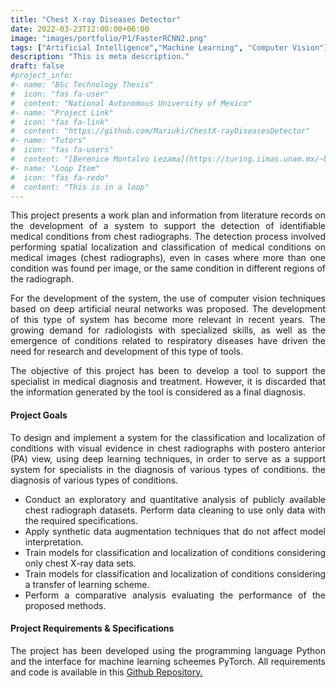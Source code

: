 ```yaml
---
title: "Chest X-ray Diseases Detector"
date: 2022-03-23T12:00:00+06:00
image: "images/portfolio/P1/FasterRCNN2.png"
tags: ["Artificial Intelligence","Machine Learning", "Computer Vision"]
description: "This is meta description."
draft: false
#project_info:
#- name: "BSc Technology Thesis"
#  icon: "fas fa-user"
#  content: "National Autonomous University of Mexico"
#- name: "Project Link"
#  icon: "fas fa-link"
#  content: "https://github.com/Mariuki/ChestX-rayDiseasesDetector"
#- name: "Tutors"
#  icon: "fas fa-users"
#  content: "[Berenice Montalvo Lezama](https://turing.iimas.unam.mx/~bereml/) & [Ricardo Montalvo Lezama](https://turing.iimas.unam.mx/~ricardoml/)"
#- name: "Loop Item"
#  icon: "fas fa-redo"
#  content: "This is in a loop"
---
```

<div style="text-align: justify">

This project presents a work plan and information from literature records on the development of a system to support the detection of identifiable medical conditions from chest radiographs. The detection process involved performing spatial localization and classification of medical conditions on medical images (chest radiographs), even in cases where more than one condition was found per image, or the same condition in different regions of the radiograph.

For the development of the system, the use of computer vision techniques based on deep artificial neural networks was proposed. The development of this type of system has become more relevant in recent years. The growing demand for radiologists with specialized skills, as well as the emergence of conditions related to respiratory diseases have driven the need for research and development of this type of tools.

The objective of this project has been to develop a tool to support the specialist in medical diagnosis and treatment. However, it is discarded that the information generated by the tool is considered as a final diagnosis.

#### Project Goals

To design and implement a system for the classification and localization of conditions with visual evidence in chest radiographs with postero anterior (PA) view, using deep learning techniques, in order to serve as a support system for specialists in the diagnosis of various types of conditions. the diagnosis of various types of conditions.

- Conduct an exploratory and quantitative analysis of publicly available chest radiograph datasets.
Perform data cleaning to use only data with the required specifications.
- Apply synthetic data augmentation techniques that do not affect model interpretation.
- Train models for classification and localization of conditions considering only chest X-ray data sets.
- Train models for classification and localization of conditions considering a transfer of learning scheme.
- Perform a comparative analysis evaluating the performance of the proposed methods.


#### Project Requirements & Specifications

The project has been developed using the programming language Python and the interface for machine learning scheemes PyTorch. All requirements and code is available in this [Github Repository.](https://github.com/Mariuki/ChestX-rayDiseasesDetector)
</div>
